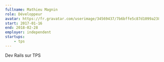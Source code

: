 ```yaml
---
fullname: Mathieu Magnin
role: Développeur
avatar: https://fr.gravatar.com/userimage/34569437/7b6bffe5c87d1099a2382d71707c12e5.jpg?size=512
start: 2017-01-16
end: 2018-02-28
employer: independent
startups:
    - tps
---
```


Dev Rails sur TPS
